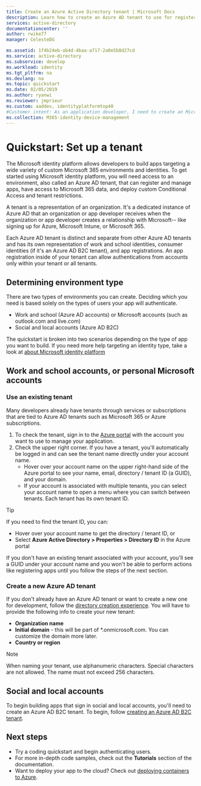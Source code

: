 ```yaml
---
title: Create an Azure Active Directory tenant | Microsoft Docs
description: Learn how to create an Azure AD tenant to use for registering and building applications.
services: active-directory
documentationcenter: ''
author: rwike77
manager: CelesteDG

ms.assetid: 1f4b24eb-ab4d-4baa-a717-2a0e5b8d27cd
ms.service: active-directory
ms.subservice: develop
ms.workload: identity
ms.tgt_pltfrm: na
ms.devlang: na
ms.topic: quickstart
ms.date: 02/05/2019
ms.author: ryanwi
ms.reviewer: jmprieur
ms.custom: aaddev, identityplatformtop40
#Customer intent: As an application developer, I need to create an Microsoft identity environment so I can use it to register applications.
ms.collection: M365-identity-device-management
---
```


# Quickstart: Set up a tenant

The Microsoft identity platform allows developers to build apps targeting a wide variety of custom Microsoft 365 environments and identities. To get started using Microsoft identity platform, you will need access to an environment, also called an Azure AD tenant, that can register and manage apps, have access to Microsoft 365 data, and deploy custom Conditional Access and tenant restrictions.

A tenant is a representation of an organization. It's a dedicated instance of Azure AD that an organization or app developer receives when the organization or app developer creates a relationship with Microsoft-- like signing up for Azure, Microsoft Intune, or Microsoft 365.

Each Azure AD tenant is distinct and separate from other Azure AD tenants and has its own representation of work and school identities, consumer identities (if it's an Azure AD B2C tenant), and app registrations. An app registration inside of your tenant can allow authentications from accounts only within your tenant or all tenants.

## Determining environment type

There are two types of environments you can create. Deciding which you need is based solely on the types of users your app will authenticate.

* Work and school (Azure AD accounts) or Microsoft accounts (such as outlook.com and live.com)
* Social and local accounts (Azure AD B2C)

The quickstart is broken into two scenarios depending on the type of app you want to build. If you need more help targeting an identity type, take a look at [about Microsoft identity platform](about-microsoft-identity-platform.md)

## Work and school accounts, or personal Microsoft accounts

### Use an existing tenant

Many developers already have tenants through services or subscriptions that are tied to Azure AD tenants such as Microsoft 365 or Azure subscriptions.

1. To check the tenant, sign in to the [Azure portal](https://portal.azure.com) with the account you want to use to manage your application.
1. Check the upper right corner. If you have a tenant, you'll automatically be logged in and can see the tenant name directly under your account name.
   * Hover over your account name on the upper right-hand side of the Azure portal to see your name, email, directory / tenant ID (a GUID), and your domain.
   * If your account is associated with multiple tenants, you can select your account name to open a menu where you can switch between tenants. Each tenant has its own tenant ID.

> [!TIP]
> If you need to find the tenant ID, you can:
> * Hover over your account name to get the directory / tenant ID, or
> * Select **Azure Active Directory > Properties > Directory ID** in the Azure portal

If you don't have an existing tenant associated with your account, you'll see a GUID under your account name and you won't be able to perform actions like registering apps until you follow the steps of the next section.

### Create a new Azure AD tenant

If you don't already have an Azure AD tenant or want to create a new one for development, follow the [directory creation experience](https://portal.azure.com/#create/Microsoft.AzureActiveDirectory). You will have to provide the following info to create your new tenant:

- **Organization name**
- **Initial domain** - this will be part of *.onmicrosoft.com. You can customize the domain more later.
- **Country or region**

> [!NOTE]
> When naming your tenant, use alphanumeric characters. Special characters are not allowed. The name must not exceed 256 characters.

## Social and local accounts

To begin building apps that sign in social and local accounts, you'll need to create an Azure AD B2C tenant. To begin, follow [creating an Azure AD B2C tenant](../../active-directory-b2c/tutorial-create-tenant.md).

## Next steps

* Try a coding quickstart and begin authenticating users. 
* For more in-depth code samples, check out the **Tutorials** section of the documentation.
* Want to deploy your app to the cloud? Check out [deploying containers to Azure](https://docs.microsoft.com/azure/index#pivot=products&panel=containers). 
